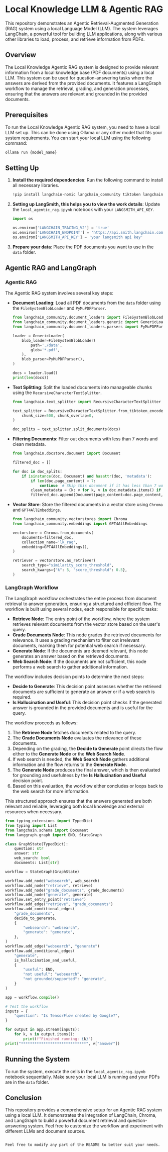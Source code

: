 
# Local Knowledge LLM & Agentic RAG

This repository demonstrates an Agentic Retrieval-Augmented Generation (RAG) system using a local Language Model (LLM). The system leverages LangChain, a powerful tool for building LLM applications, along with various other libraries to load, process, and retrieve information from PDFs.

## Overview

The Local Knowledge Agentic RAG system is designed to provide relevant information from a local knowledge base (PDF documents) using a local LLM. This system can be used for question-answering tasks where the answers are derived from the provided documents. It features a LangGraph workflow to manage the retrieval, grading, and generation processes, ensuring that the answers are relevant and grounded in the provided documents.

## Prerequisites

To run the Local Knowledge Agentic RAG system, you need to have a local LLM set up. This can be done using Ollama or any other model that fits your system requirements. You can start your local LLM using the following command:

```sh
ollama run {model_name}
```

## Setting Up

1. **Install the required dependencies**: Run the following command to install all necessary libraries.

    ```sh
    !pip install langchain-nomic langchain_community tiktoken langchainhub chromadb langchain langgraph tavily-python gpt4all firecrawl-py pymupdf langchain-ollama
    ```

2. **Setting up LangSmith, this helps you to view the work details**: Update the `local_agentic_rag.ipynb` notebook with your `LANGSMITH_API_KEY`.

    ```python
    import os

    os.environ['LANGCHAIN_TRACING_V2'] = 'true'
    os.environ['LANGCHAIN_ENDPOINT'] = 'https://api.smith.langchain.com'
    os.environ['LANGSMITH_API_KEY'] = 'your langsmith api key'
    ```

3. **Prepare your data**: Place the PDF documents you want to use in the `data` folder.

## Agentic RAG and LangGraph

### Agentic RAG

The Agentic RAG system involves several key steps:

- **Document Loading**: Load all PDF documents from the `data` folder using the `FileSystemBlobLoader` and `PyMuPDFParser`.
  
  ```python
  from langchain_community.document_loaders import FileSystemBlobLoader
  from langchain_community.document_loaders.generic import GenericLoader
  from langchain_community.document_loaders.parsers import PyMuPDFParser

  loader = GenericLoader(
      blob_loader=FileSystemBlobLoader(
          path='./data',
          glob='*.pdf',
      ),
      blob_parser=PyMuPDFParser(),
  )

  docs = loader.load()
  print(len(docs))
  ```

- **Text Splitting**: Split the loaded documents into manageable chunks using the `RecursiveCharacterTextSplitter`.

  ```python
  from langchain.text_splitter import RecursiveCharacterTextSplitter

  text_splitter = RecursiveCharacterTextSplitter.from_tiktoken_encoder(
      chunk_size=500, chunk_overlap=0,
  )

  doc_splits = text_splitter.split_documents(docs)
  ```

- **Filtering Documents**: Filter out documents with less than 7 words and clean metadata.

  ```python
  from langchain.docstore.document import Document

  filtered_doc = []

  for doc in doc_splits:
      if isinstance(doc, Document) and hasattr(doc, 'metadata'):
          if len(doc.page_content) < 7:
              continue  # Skip this document if it has less than 7 words
          clean_metadata = {k: v for k, v in doc.metadata.items() if isinstance(v, (str, int, float, bool))}
          filtered_doc.append(Document(page_content=doc.page_content, metadata=clean_metadata))
  ```

- **Vector Store**: Store the filtered documents in a vector store using `Chroma` and `GPT4AllEmbeddings`.

  ```python
  from langchain_community.vectorstores import Chroma
  from langchain_community.embeddings import GPT4AllEmbeddings

  vectorstore = Chroma.from_documents(
      documents=filtered_doc,
      collection_name='lk_rag',
      embedding=GPT4AllEmbeddings(),
  )

  retriever = vectorstore.as_retriever(
      search_type="similarity_score_threshold",
      search_kwargs={"k": 5, "score_threshold": 0.5},
  )
  ```

### LangGraph Workflow

The LangGraph workflow orchestrates the entire process from document retrieval to answer generation, ensuring a structured and efficient flow. The workflow is built using several nodes, each responsible for specific tasks:

- **Retrieve Node**: The entry point of the workflow, where the system retrieves relevant documents from the vector store based on the user's query.
- **Grade Documents Node**: This node grades the retrieved documents for relevance. It uses a grading mechanism to filter out irrelevant documents, marking them for potential web search if necessary.
- **Generate Node**: If the documents are deemed relevant, this node generates an answer based on the retrieved documents.
- **Web Search Node**: If the documents are not sufficient, this node performs a web search to gather additional information.

The workflow includes decision points to determine the next steps:
- **Decide to Generate**: This decision point assesses whether the retrieved documents are sufficient to generate an answer or if a web search is required.
- **Is Hallucination and Useful**: This decision point checks if the generated answer is grounded in the provided documents and is useful for the query.

The workflow proceeds as follows:
1. The **Retrieve Node** fetches documents related to the query.
2. The **Grade Documents Node** evaluates the relevance of these documents.
3. Depending on the grading, the **Decide to Generate** point directs the flow either to the **Generate Node** or the **Web Search Node**.
4. If web search is needed, the **Web Search Node** gathers additional information and the flow returns to the **Generate Node**.
5. The **Generate Node** produces the final answer, which is then evaluated for grounding and usefulness by the **Is Hallucination and Useful** decision point.
6. Based on this evaluation, the workflow either concludes or loops back to the web search for more information.

This structured approach ensures that the answers generated are both relevant and reliable, leveraging both local knowledge and external resources when necessary.

```python
from typing_extensions import TypedDict
from typing import List
from langchain.schema import Document
from langgraph.graph import END, StateGraph

class GraphState(TypedDict):
    question: str
    answer: str
    web_search: bool
    documents: List[str]

workflow = StateGraph(GraphState)

workflow.add_node("websearch", web_search)
workflow.add_node("retrieve", retrieve)
workflow.add_node("grade_documents", grade_documents)
workflow.add_node("generate", generate)
workflow.set_entry_point("retrieve")
workflow.add_edge("retrieve", "grade_documents")
workflow.add_conditional_edges(
    "grade_documents",
    decide_to_generate,
    {
        "websearch": "websearch",
        "generate": "generate",
    },
)
workflow.add_edge("websearch", "generate")
workflow.add_conditional_edges(
    "generate",
    is_hallucination_and_useful,
    {
        "useful": END,
        "not useful": "websearch",
        "not grounded/supported": "generate",
    }
)

app = workflow.compile()

# Test the workflow
inputs = {
    "question": "Is TensorFlow created by Google?",
}

for output in app.stream(inputs):
    for k, v in output.items():
        print(f"Finished running: {k}")
print("*****************************", v["answer"])
```

## Running the System

To run the system, execute the cells in the `local_agentic_rag.ipynb` notebook sequentially. Make sure your local LLM is running and your PDFs are in the `data` folder.

## Conclusion

This repository provides a comprehensive setup for an Agentic RAG system using a local LLM. It demonstrates the integration of LangChain, Chroma, and LangGraph to build a powerful document retrieval and question-answering system. Feel free to customize the workflow and experiment with different LLMs and document sources.
```

Feel free to modify any part of the README to better suit your needs.
